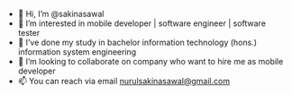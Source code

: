 - 👋 Hi, I’m @sakinasawal
- 👀 I’m interested in mobile developer | software engineer | software tester
- 🌱 I’ve done my study in bachelor information technology (hons.) information system engineering 
- 💞️ I’m looking to collaborate on company who want to hire me as mobile developer
- 📫 You can reach via email nurulsakinasawal@gmail.com

<!---
sakinasawal/sakinasawal is a ✨ special ✨ repository because its `README.md` (this file) appears on your GitHub profile.
You can click the Preview link to take a look at your changes.
--->
